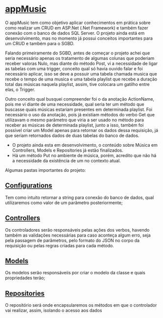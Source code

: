 # [appMusic](https://github.com/jotabtw/appMusic/tree/main)

O appMusic tem como objetivo aplicar conhecimentos em prática sobre como realizar um CRUD em ASP.Net (.Net Framework) e também fazer conexão com o banco de dados SQL Server. O projeto ainda está em desenvolvimento, mas no momento já possui conceitos importantes para um CRUD e também para o SGBD.

Falando primeiramente do SGBD, antes de começar o projeto achei que seria necessário apenas os tratamento de algumas colunas que poderiam receber valoras Nulo, mas diante do método Post, vi a necessidade de ligar as tabelas com uma trigger, conceito qual só havia ouvido falar e foi necessário aplicar, isso se deve a possuir uma tabela chamada musica que recebe o tempo de uma musica e uma tabela playlist que recebe a duração total das músicas naquela playlist, assim, tive colocara um gatilho entre elas, o Trigger. 

Outro conceito qual busquei compreender foi o da anotação ActionName, pois me vi diante de uma necessidade, qual seria ter um método que buscasse quais músicas estariam presentes em determinada playlist. Foi necessário o uso da anotação, pois já existiam métodos do verbo Get que utilizavam o mesmo parâmetro que viria a ser usado no método para receber as músicas de determinada playlist, junto a isso, também foi possível criar um Model apenas para retornar os dados dessa requisição, já que seriam retornados dados de duas tabelas do banco de dados.

- O projeto ainda esta em desenvolvimento, o conteúdo sobre Música em Controllers, Models e Repositories já estão finalizados.
- Há um método Put no ambiente de música, porém, acredito que não há a necessidade da existência de um no contexto atual.

Algumas pastas importantes do projeto:

## [Configurations](https://github.com/jotabtw/appMusic/tree/main/playlist-api/Configurations)
Tem como intuito retornar a string para conexão do banco de dados, qual utilizaremos como valor de um parâmetro posteriormente;

## [Controllers](https://github.com/jotabtw/appMusic/tree/main/playlist-api/Controllers)
Os controladores serão responsáveis pelas ações dos verbos, havendo também as validações necessárias para caso aconteça algum erro, seja pela passagem de parâmetros, pelo formato do JSON no corpo da requisição ou pelas regras criadas para cada método.

## [Models](https://github.com/jotabtw/appMusic/tree/main/playlist-api/Models) 
Os modelos serão responsáveiis por criar o modelo da classe e quais propriedades terão;

## [Repositories](https://github.com/jotabtw/appMusic/tree/main/playlist-api/Repositories)
O repositório será onde encapsularemos os métodos em que o controlador vai realizar, assim, isolando o acesso aos dados 

